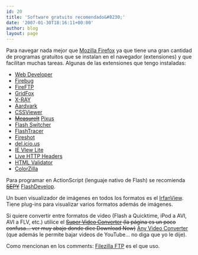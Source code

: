 ```yaml
---
id: 20
title: 'Software gratuito recomendado&#8230;'
date: '2007-01-30T18:16:11+00:00'
author: blog
layout: page
---
```


Para navegar nada mejor que [Mozilla Firefox](http://www.mozilla.com/) ya que tiene una gran cantidad de programas gratuitos que se instalan en el navegador (extensiones) y que facilitan muchas tareas. Algunas de las extensiones que tengo instaladas:

- [Web Developer](http://chrispederick.com/work/webdeveloper/)
- [Firebug](http://getfirebug.com/)
- [FireFTP](http://fireftp.mozdev.org/ "extensión para manejar transferencia de archivos desde Firefox")
- [GridFox](http://www.puidokas.com/portfolio/gridfox/ "extensión para ver retículas tipográficas en Firefox")
- [X-RAY](http://westciv.com/xray/)
- [Aardvark](https://addons.mozilla.org/firefox/4111/)
- [CSSViewer](https://addons.mozilla.org/firefox/2104/)
- <span style="text-decoration: line-through;">[MeasureIt](http://www.kevinfreitas.net/extensions/measureit/)</span> [Pixus](http://www.adobe.com/cfusion/marketplace/index.cfm?event=marketplace.offering&marketplaceid=1&offeringid=10177)
- [Flash Switcher](https://addons.mozilla.org/firefox/3649/)
- [FlashTracer](https://addons.mozilla.org/firefox/3469/)
- [Fireshot](https://addons.mozilla.org/firefox/3408/)
- [del.icio.us](https://addons.mozilla.org/firefox/3615/)
- [IE VIew Lite](https://addons.mozilla.org/firefox/1429/)
- [Live HTTP Headers](http://livehttpheaders.mozdev.org/)
- [HTML Validator](http://users.skynet.be/mgueury/mozilla/download.html)
- [ColorZilla](http://www.iosart.com/firefox/colorzilla/)

Para programar en ActionScript (lenguaje nativo de Flash) se recomienda <span style="text-decoration: line-through;">[SEPY](http://www.sephiroth.it/python/sepy.php)</span> [FlashDevelop](http://www.flashdevelop.org/).

Un buen visualizador de imágenes en todos los formatos es el [IrfanView](http://www.irfanview.com/). Tiene plug-ins para visualizar varios formatos además de imágenes.

Si quiere convertir entre formatos de video (Flash a Quicktime, iPod a AVI, AVI a FLV, etc.) utilice el <span style="text-decoration: line-through;">[Super Video Converter](http://www.erightsoft.com/S6Kg1.html) (la página es un poco confusa… ver muy abajo donde dice Download Now)</span> [Any Video Converter](http://www.any-video-converter.com/products/for_video_free/) (que además le permite bajar videos de YouTube… no diga que yo le dije).

Como mencionan en los comments: [Filezilla FTP](http://filezilla-project.org/download.php) es el que uso.